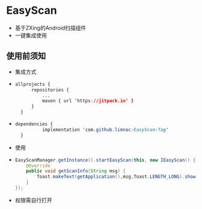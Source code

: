 # EasyScan
- 基于ZXing的Android扫描组件
- 一键集成使用

## 使用前须知

- 集成方式

- ```css
  allprojects {
  		repositories {
  			...
  			maven { url 'https://jitpack.io' }
  		}
  	}
  ```

- ```css
  dependencies {
  	        implementation 'com.github.limnac:EasyScan:Tag'
  	}
  ```

- 使用

- ```java
  EasyScanManager.getInstance().startEasyScan(this, new IEasyScan() {
      @Override
      public void getScanInfo(String msg) {
          Toast.makeText(getApplication(),msg,Toast.LENGTH_LONG).show();
      }
  });
  ```

- 权限需自行打开
